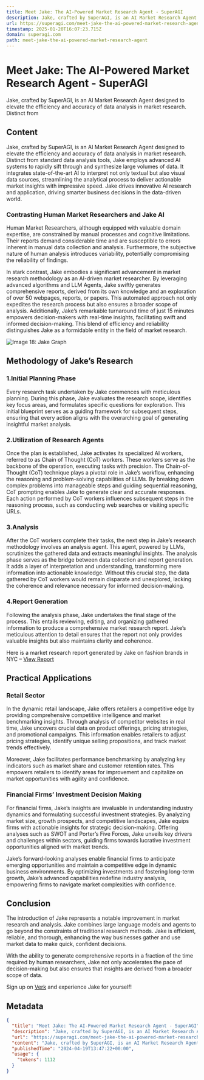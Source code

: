 ```yaml
---
title: Meet Jake: The AI-Powered Market Research Agent - SuperAGI
description: Jake, crafted by SuperAGI, is an AI Market Research Agent designed to elevate the efficiency and accuracy of data analysis in market research. Distinct from
url: https://superagi.com/meet-jake-the-ai-powered-market-research-agent/
timestamp: 2025-01-20T16:07:23.715Z
domain: superagi.com
path: meet-jake-the-ai-powered-market-research-agent
---
```


# Meet Jake: The AI-Powered Market Research Agent - SuperAGI


Jake, crafted by SuperAGI, is an AI Market Research Agent designed to elevate the efficiency and accuracy of data analysis in market research. Distinct from


## Content

Jake, crafted by SuperAGI, is an AI Market Research Agent designed to elevate the efficiency and accuracy of data analysis in market research. Distinct from standard data analysis tools, Jake employs advanced AI systems to rapidly sift through and synthesize large volumes of data. It integrates state-of-the-art AI to interpret not only textual but also visual data sources, streamlining the analytical process to deliver actionable market insights with impressive speed. Jake drives innovative AI research and application, driving smarter business decisions in the data-driven world.

### Contrasting Human Market Researchers and Jake AI

Human Market Researchers, although equipped with valuable domain expertise, are constrained by manual processes and cognitive limitations. Their reports demand considerable time and are susceptible to errors inherent in manual data collection and analysis. Furthermore, the subjective nature of human analysis introduces variability, potentially compromising the reliability of findings.

In stark contrast, Jake embodies a significant advancement in market research methodology as an AI-driven market researcher. By leveraging advanced algorithms and LLM Agents, Jake swiftly generates comprehensive reports, derived from its own knowledge and an exploration of over 50 webpages, reports, or papers. This automated approach not only expedites the research process but also ensures a broader scope of analysis. Additionally, Jake’s remarkable turnaround time of just 15 minutes empowers decision-makers with real-time insights, facilitating swift and informed decision-making. This blend of efficiency and reliability distinguishes Jake as a formidable entity in the field of market research.

![Image 18: Jake Graph](https://superagi.com/wp-content/uploads/2024/04/Graph.png)

Methodology of Jake’s Research
------------------------------

### 1.Initial Planning Phase

Every research task undertaken by Jake commences with meticulous planning. During this phase, Jake evaluates the research scope, identifies key focus areas, and formulates specific questions for exploration. This initial blueprint serves as a guiding framework for subsequent steps, ensuring that every action aligns with the overarching goal of generating insightful market analysis.

### 2.Utilization of Research Agents

Once the plan is established, Jake activates its specialized AI workers, referred to as Chain of Thought (CoT) workers. These workers serve as the backbone of the operation, executing tasks with precision. The Chain-of-Thought (CoT) technique plays a pivotal role in Jake’s workflow, enhancing the reasoning and problem-solving capabilities of LLMs. By breaking down complex problems into manageable steps and guiding sequential reasoning, CoT prompting enables Jake to generate clear and accurate responses. Each action performed by CoT workers influences subsequent steps in the reasoning process, such as conducting web searches or visiting specific URLs.

### 3.Analysis

After the CoT workers complete their tasks, the next step in Jake’s research methodology involves an analysis agent. This agent, powered by LLMs, scrutinizes the gathered data and extracts meaningful insights. The analysis phase serves as the bridge between data collection and report generation. It adds a layer of interpretation and understanding, transforming mere information into actionable knowledge. Without this crucial step, the data gathered by CoT workers would remain disparate and unexplored, lacking the coherence and relevance necessary for informed decision-making.

### 4.Report Generation

Following the analysis phase, Jake undertakes the final stage of the process. This entails reviewing, editing, and organizing gathered information to produce a comprehensive market research report. Jake’s meticulous attention to detail ensures that the report not only provides valuable insights but also maintains clarity and coherence.

Here is a market research report generated by Jake on fashion brands in NYC – [View Report](https://superagi.com/wp-content/uploads/2024/04/MR_Report.pdf)

Practical Applications
----------------------

### Retail Sector

In the dynamic retail landscape, Jake offers retailers a competitive edge by providing comprehensive competitive intelligence and market benchmarking insights. Through analysis of competitor websites in real time, Jake uncovers crucial data on product offerings, pricing strategies, and promotional campaigns. This information enables retailers to adjust pricing strategies, identify unique selling propositions, and track market trends effectively.

Moreover, Jake facilitates performance benchmarking by analyzing key indicators such as market share and customer retention rates. This empowers retailers to identify areas for improvement and capitalize on market opportunities with agility and confidence.

### Financial Firms’ Investment Decision Making

For financial firms, Jake’s insights are invaluable in understanding industry dynamics and formulating successful investment strategies. By analyzing market size, growth prospects, and competitive landscapes, Jake equips firms with actionable insights for strategic decision-making. Offering analyses such as SWOT and Porter’s Five Forces, Jake unveils key drivers and challenges within sectors, guiding firms towards lucrative investment opportunities aligned with market trends.

Jake’s forward-looking analyses enable financial firms to anticipate emerging opportunities and maintain a competitive edge in dynamic business environments. By optimizing investments and fostering long-term growth, Jake’s advanced capabilities redefine industry analysis, empowering firms to navigate market complexities with confidence.

**Conclusion**
--------------

The introduction of Jake represents a notable improvement in market research and analysis. Jake combines large language models and agents to go beyond the constraints of traditional research methods. Jake is efficient, reliable, and thorough, enhancing the way businesses gather and use market data to make quick, confident decisions.

With the ability to generate comprehensive reports in a fraction of the time required by human researchers, Jake not only accelerates the pace of decision-making but also ensures that insights are derived from a broader scope of data.

Sign up on [Verk](https://getverk.ai/?utm_souce=blog) and experience Jake for yourself!

## Metadata

```json
{
  "title": "Meet Jake: The AI-Powered Market Research Agent - SuperAGI",
  "description": "Jake, crafted by SuperAGI, is an AI Market Research Agent designed to elevate the efficiency and accuracy of data analysis in market research. Distinct from",
  "url": "https://superagi.com/meet-jake-the-ai-powered-market-research-agent/",
  "content": "Jake, crafted by SuperAGI, is an AI Market Research Agent designed to elevate the efficiency and accuracy of data analysis in market research. Distinct from standard data analysis tools, Jake employs advanced AI systems to rapidly sift through and synthesize large volumes of data. It integrates state-of-the-art AI to interpret not only textual but also visual data sources, streamlining the analytical process to deliver actionable market insights with impressive speed. Jake drives innovative AI research and application, driving smarter business decisions in the data-driven world.\n\n### Contrasting Human Market Researchers and Jake AI\n\nHuman Market Researchers, although equipped with valuable domain expertise, are constrained by manual processes and cognitive limitations. Their reports demand considerable time and are susceptible to errors inherent in manual data collection and analysis. Furthermore, the subjective nature of human analysis introduces variability, potentially compromising the reliability of findings.\n\nIn stark contrast, Jake embodies a significant advancement in market research methodology as an AI-driven market researcher. By leveraging advanced algorithms and LLM Agents, Jake swiftly generates comprehensive reports, derived from its own knowledge and an exploration of over 50 webpages, reports, or papers. This automated approach not only expedites the research process but also ensures a broader scope of analysis. Additionally, Jake’s remarkable turnaround time of just 15 minutes empowers decision-makers with real-time insights, facilitating swift and informed decision-making. This blend of efficiency and reliability distinguishes Jake as a formidable entity in the field of market research.\n\n![Image 18: Jake Graph](https://superagi.com/wp-content/uploads/2024/04/Graph.png)\n\nMethodology of Jake’s Research\n------------------------------\n\n### 1.Initial Planning Phase\n\nEvery research task undertaken by Jake commences with meticulous planning. During this phase, Jake evaluates the research scope, identifies key focus areas, and formulates specific questions for exploration. This initial blueprint serves as a guiding framework for subsequent steps, ensuring that every action aligns with the overarching goal of generating insightful market analysis.\n\n### 2.Utilization of Research Agents\n\nOnce the plan is established, Jake activates its specialized AI workers, referred to as Chain of Thought (CoT) workers. These workers serve as the backbone of the operation, executing tasks with precision. The Chain-of-Thought (CoT) technique plays a pivotal role in Jake’s workflow, enhancing the reasoning and problem-solving capabilities of LLMs. By breaking down complex problems into manageable steps and guiding sequential reasoning, CoT prompting enables Jake to generate clear and accurate responses. Each action performed by CoT workers influences subsequent steps in the reasoning process, such as conducting web searches or visiting specific URLs.\n\n### 3.Analysis\n\nAfter the CoT workers complete their tasks, the next step in Jake’s research methodology involves an analysis agent. This agent, powered by LLMs, scrutinizes the gathered data and extracts meaningful insights. The analysis phase serves as the bridge between data collection and report generation. It adds a layer of interpretation and understanding, transforming mere information into actionable knowledge. Without this crucial step, the data gathered by CoT workers would remain disparate and unexplored, lacking the coherence and relevance necessary for informed decision-making.\n\n### 4.Report Generation\n\nFollowing the analysis phase, Jake undertakes the final stage of the process. This entails reviewing, editing, and organizing gathered information to produce a comprehensive market research report. Jake’s meticulous attention to detail ensures that the report not only provides valuable insights but also maintains clarity and coherence.\n\nHere is a market research report generated by Jake on fashion brands in NYC – [View Report](https://superagi.com/wp-content/uploads/2024/04/MR_Report.pdf)\n\nPractical Applications\n----------------------\n\n### Retail Sector\n\nIn the dynamic retail landscape, Jake offers retailers a competitive edge by providing comprehensive competitive intelligence and market benchmarking insights. Through analysis of competitor websites in real time, Jake uncovers crucial data on product offerings, pricing strategies, and promotional campaigns. This information enables retailers to adjust pricing strategies, identify unique selling propositions, and track market trends effectively.\n\nMoreover, Jake facilitates performance benchmarking by analyzing key indicators such as market share and customer retention rates. This empowers retailers to identify areas for improvement and capitalize on market opportunities with agility and confidence.\n\n### Financial Firms’ Investment Decision Making\n\nFor financial firms, Jake’s insights are invaluable in understanding industry dynamics and formulating successful investment strategies. By analyzing market size, growth prospects, and competitive landscapes, Jake equips firms with actionable insights for strategic decision-making. Offering analyses such as SWOT and Porter’s Five Forces, Jake unveils key drivers and challenges within sectors, guiding firms towards lucrative investment opportunities aligned with market trends.\n\nJake’s forward-looking analyses enable financial firms to anticipate emerging opportunities and maintain a competitive edge in dynamic business environments. By optimizing investments and fostering long-term growth, Jake’s advanced capabilities redefine industry analysis, empowering firms to navigate market complexities with confidence.\n\n**Conclusion**\n--------------\n\nThe introduction of Jake represents a notable improvement in market research and analysis. Jake combines large language models and agents to go beyond the constraints of traditional research methods. Jake is efficient, reliable, and thorough, enhancing the way businesses gather and use market data to make quick, confident decisions.\n\nWith the ability to generate comprehensive reports in a fraction of the time required by human researchers, Jake not only accelerates the pace of decision-making but also ensures that insights are derived from a broader scope of data.\n\nSign up on [Verk](https://getverk.ai/?utm_souce=blog) and experience Jake for yourself!",
  "publishedTime": "2024-04-19T13:47:22+00:00",
  "usage": {
    "tokens": 1112
  }
}
```
